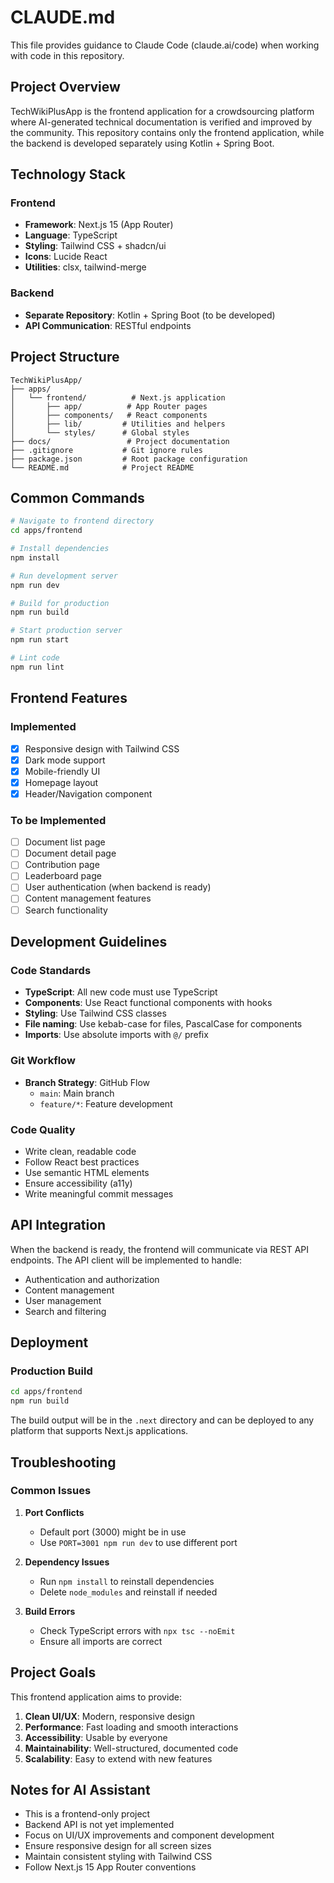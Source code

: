 # CLAUDE.md

This file provides guidance to Claude Code (claude.ai/code) when working with code in this repository.

## Project Overview

TechWikiPlusApp is the frontend application for a crowdsourcing platform where AI-generated technical documentation is verified and improved by the community. This repository contains only the frontend application, while the backend is developed separately using Kotlin + Spring Boot.

## Technology Stack

### Frontend

- **Framework**: Next.js 15 (App Router)
- **Language**: TypeScript
- **Styling**: Tailwind CSS + shadcn/ui
- **Icons**: Lucide React
- **Utilities**: clsx, tailwind-merge

### Backend

- **Separate Repository**: Kotlin + Spring Boot (to be developed)
- **API Communication**: RESTful endpoints

## Project Structure

```text
TechWikiPlusApp/
├── apps/
│   └── frontend/          # Next.js application
│       ├── app/          # App Router pages
│       ├── components/   # React components
│       ├── lib/         # Utilities and helpers
│       └── styles/      # Global styles
├── docs/                 # Project documentation
├── .gitignore           # Git ignore rules
├── package.json         # Root package configuration
└── README.md            # Project README
```

## Common Commands

```bash
# Navigate to frontend directory
cd apps/frontend

# Install dependencies
npm install

# Run development server
npm run dev

# Build for production
npm run build

# Start production server
npm run start

# Lint code
npm run lint
```

## Frontend Features

### Implemented

- [x] Responsive design with Tailwind CSS
- [x] Dark mode support
- [x] Mobile-friendly UI
- [x] Homepage layout
- [x] Header/Navigation component

### To be Implemented

- [ ] Document list page
- [ ] Document detail page
- [ ] Contribution page
- [ ] Leaderboard page
- [ ] User authentication (when backend is ready)
- [ ] Content management features
- [ ] Search functionality

## Development Guidelines

### Code Standards

- **TypeScript**: All new code must use TypeScript
- **Components**: Use React functional components with hooks
- **Styling**: Use Tailwind CSS classes
- **File naming**: Use kebab-case for files, PascalCase for components
- **Imports**: Use absolute imports with `@/` prefix

### Git Workflow

- **Branch Strategy**: GitHub Flow
  - `main`: Main branch
  - `feature/*`: Feature development

### Code Quality

- Write clean, readable code
- Follow React best practices
- Use semantic HTML elements
- Ensure accessibility (a11y)
- Write meaningful commit messages

## API Integration

When the backend is ready, the frontend will communicate via REST API endpoints. The API client will be implemented to handle:

- Authentication and authorization
- Content management
- User management
- Search and filtering

## Deployment

### Production Build

```bash
cd apps/frontend
npm run build
```

The build output will be in the `.next` directory and can be deployed to any platform that supports Next.js applications.

## Troubleshooting

### Common Issues

1. **Port Conflicts**
   - Default port (3000) might be in use
   - Use `PORT=3001 npm run dev` to use different port

2. **Dependency Issues**
   - Run `npm install` to reinstall dependencies
   - Delete `node_modules` and reinstall if needed

3. **Build Errors**
   - Check TypeScript errors with `npx tsc --noEmit`
   - Ensure all imports are correct

## Project Goals

This frontend application aims to provide:

1. **Clean UI/UX**: Modern, responsive design
2. **Performance**: Fast loading and smooth interactions
3. **Accessibility**: Usable by everyone
4. **Maintainability**: Well-structured, documented code
5. **Scalability**: Easy to extend with new features

## Notes for AI Assistant

- This is a frontend-only project
- Backend API is not yet implemented
- Focus on UI/UX improvements and component development
- Ensure responsive design for all screen sizes
- Maintain consistent styling with Tailwind CSS
- Follow Next.js 15 App Router conventions